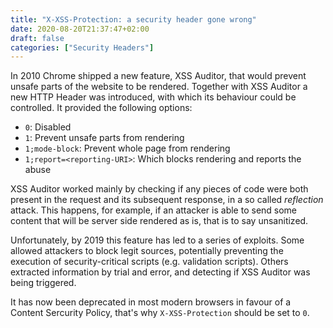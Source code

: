 ```yaml
---
title: "X-XSS-Protection: a security header gone wrong"
date: 2020-08-20T21:37:47+02:00
draft: false
categories: ["Security Headers"]
---
```


In 2010 Chrome shipped a new feature, XSS Auditor, that would prevent unsafe parts of the website to be rendered. Together with XSS Auditor a new HTTP Header was introduced, with which its behaviour could be controlled. It provided the following options:
- `0`: Disabled
- `1`: Prevent unsafe parts from rendering
- `1;mode-block`: Prevent whole page from rendering
- `1;report=<reporting-URI>`: Which blocks rendering and reports the abuse

XSS Auditor worked mainly by checking if any pieces of code were both present in the request and its subsequent response, in a so called _reflection_ attack. This happens, for example, if an attacker is able to send some content that will be server side rendered as is, that is to say unsanitized.

Unfortunately, by 2019 this feature has led to a series of exploits. Some allowed attackers to block legit sources, potentially preventing the execution of security-critical scripts (e.g. validation scripts). Others extracted information by trial and error, and detecting if XSS Auditor was being triggered.

It has now been deprecated in most modern browsers in favour of a Content Sercurity Policy, that's why `X-XSS-Protection` should be set to `0`.